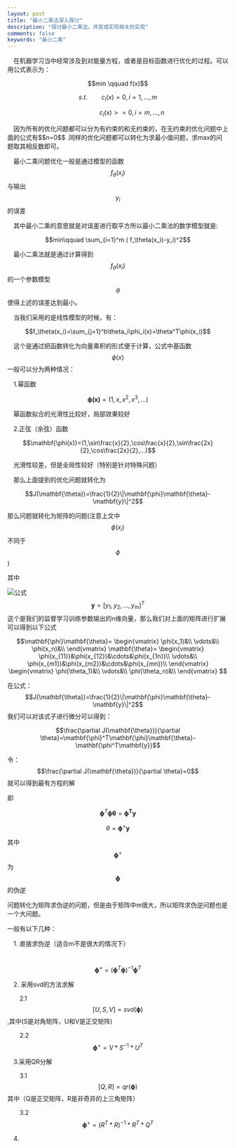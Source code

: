 ```yaml
---
layout: post
title: "最小二乘法深入探讨"
description: "探讨最小二乘法，并变成实现相关的实现"
comments: false
keywords: "最小二乘"
---
```


&emsp;在机器学习当中经常涉及到对能量方程，或者是目标函数进行优化的过程。可以用公式表示为：
<div style="text-align:center">
$$min \qquad f(x)$$

$$s.t.\qquad  c_i(x)=0,   i=1,...,m$$

$$     \qquad\qquad c_i(x)>=0,   i=m,...,n$$
</div>
&emsp;因为所有的优化问题都可以分为有约束的和无约束的，在无约束的优化问题中上面的公式有$$n=0$$
.同样的优化问题都可以转化为求最小值问题，求max的问题取其相反数即可。

&emsp;最小二乘问题优化一般是通过模型的函数$$f_\theta(x_i)$$与输出$$y_i$$的误差

&emsp;其中最小二乘的意思就是对误差进行取平方所以最小二乘法的数学模型就是:

$$min\qquad \sum_{i=1}^m ( f_\theta(x_i)-y_i)^2$$

&emsp;最小二乘法就是通过计算得到$$f_\theta(x_i)$$的一个参数模型$$\theta$$使得上述的误差达到最小。

&emsp;当我们采用的是线性模型的时候，有：

$$f_\theta(x_i)=\sum_{j=1}^b\theta_i\phi_i(x)=\theta^T\phi(x_i)$$

&emsp;这个是通过把函数转化为向量乘积的形式便于计算，公式中基函数$$\phi(x)$$一般可以分为两种情况：

&emsp;1.幂函数

$$\mathbf{\phi(x)}=(1,x,x^2,x^3,...)$$

&emsp;幂函数拟合的光滑性比较好，局部效果较好

&emsp;2.正弦（余弦）函数

$$\mathbf{\phi(x)}=(1,\sin\frac{x}{2},\cos\frac{x}{2},\sin\frac{2x}{2},\cos\frac{2x}{2},...)$$

&emsp;光滑性较差，但是全局性较好（特别是针对特殊问题）

&emsp;那么上面提到的优化问题就转化为

$$J(\mathbf{\theta})=\frac{1}{2}\|\mathbf{\phi}\mathbf{\theta}-\mathbf{y}\|^2$$

那么问题就转化为矩阵的问题(注意上文中$$\phi(x_i)$$不同于$$\phi$$)

其中

![公式](https://bytebucket.org/zhouyelihua/markdownphoto/raw/4d0da26257ebc00483d615e2210f20dd62668d29/latx.png)
&emsp;&emsp;$$\mathbf{y}=[y_1,y_2,...,y_m]^T$$这个是我们的监督学习训练参数输出的n维向量，那么我们对上面的矩阵进行扩展可以得到以下公式

$$\mathbf{\phi}\mathbf{\theta}= 
\begin{vmatrix}
\phi(x_1)&\\
\vdots&\\
\phi(x_n)&\\
\end{vmatrix}
\mathbf{\theta}=
\begin{vmatrix}
\phi(x_{11})&\phi(x_{12})&\cdots&\phi(x_{1n})\\
\vdots&\\
\phi(x_{m1})&\phi(x_{m2})&\cdots&\phi(x_{mn})\\
\end{vmatrix}
\begin{vmatrix}
\phi(\theta_1)&\\
\vdots&\\
\phi(\theta_n)&\\
\end{vmatrix}
$$

在公式：
&emsp;&emsp;$$J(\mathbf{\theta})=\frac{1}{2}\|\mathbf{\phi}\mathbf{\theta}-\mathbf{y}\|^2$$
我们可以对该式子进行微分可以得到：

$$\frac{\partial J(\mathbf{\theta})}{\partial \theta}=\mathbf{\phi}^T\mathbf{\phi}\mathbf{\theta}-\mathbf{\phi^T\mathbf{y}}$$

令：$$\frac{\partial J(\mathbf{\theta})}{\partial \theta}=0$$就可以得到最有方程的解

即

$$\mathbf{\phi}^T\mathbf{\phi}\mathbf{\theta}=\mathbf{\phi^T\mathbf{y}}$$

 $$\theta=\mathbf{\phi}^{+}\mathbf{y}$$

其中$$\mathbf{\phi}^{+}$$为$$\mathbf{\phi}$$的伪逆

问题转化为矩阵求伪逆的问题，但是由于矩阵中m很大，所以矩阵求伪逆问题也是一个大问题。

一般有以下几种：

&emsp;1. 直接求伪逆（适合m不是很大的情况下）

&emsp;&emsp;$$\mathbf{\phi}^{+}=(\mathbf{\phi}^T\mathbf{\phi})^{-1}\mathbf{\phi}^T$$

&emsp;2. 采用svd的方法求解

  &emsp;&emsp;2.1 $$[U,S,V]=svd(\mathbf{\phi})$$,其中(S是对角矩阵，U和V是正交矩阵)

  &emsp;&emsp;2.2  $$\mathbf{\phi}^{+}=V*S^{-1}*U^T$$

  &emsp;3.采用QR分解
  
  &emsp;&emsp;3.1 $$[Q,R]=qr(\mathbf{\phi})$$其中（Q是正交矩阵，R是非奇异的上三角矩阵）

  &emsp;&emsp;3.2 $$\mathbf{\phi}^{+}=(R^T*R)^{-1}*R^T*Q^T$$

  &emsp;4. 














